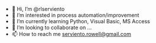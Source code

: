 - 👋 Hi, I’m @rlserviento
- 👀 I’m interested in process automation/improvement
- 🌱 I’m currently learning Python, Visual Basic, MS Access
- 💞️ I’m looking to collaborate on ...
- 📫 How to reach me serviento.rowell@gmail.com

<!---
rlserviento/rlserviento is a ✨ special ✨ repository because its `README.md` (this file) appears on your GitHub profile.
You can click the Preview link to take a look at your changes.
--->
